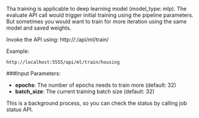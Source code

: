 Tha training is applicable to deep learning model (model_type: mlp). The evaluate API call would trigger initial training using the pipeline parameters. But sometimes you would want to train for more iteration using the same model and saved weights. 

Invoke the API using: http://<host>:<port>/api/ml/train/<servicename>

Example:
```
http://localhost:5555/api/ml/train/housing
```

###Input Parameters:

* **epochs**: The number of epochs needs to train more (default: 32)
* **batch_size**: The current training batch size (default: 32)

This is a background process, so you can check the status by calling job status API.